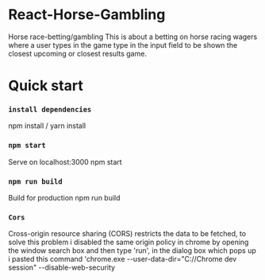 # React-Horse-Gambling
Horse race-betting/gambling
This is about a betting on horse racing wagers where a user types in the game type in the input field to be shown the closest upcoming or closest results game.

# Quick start

### `install dependencies`
npm install / yarn install

### `npm start`
Serve on localhost:3000 npm start

### `npm run build`
Build for production npm run build


### `Cors`
Cross-origin resource sharing (CORS) restricts the data to be fetched, to solve this problem i disabled the same origin policy in chrome by opening the window search box and then type 'run', in the dialog box which pops up i pasted this command                     'chrome.exe --user-data-dir="C://Chrome dev session" --disable-web-security


